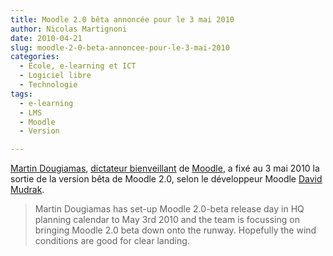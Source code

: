 ```yaml
---
title: Moodle 2.0 bêta annoncée pour le 3 mai 2010
author: Nicolas Martignoni
date: 2010-04-21
slug: moodle-2-0-beta-annoncee-pour-le-3-mai-2010
categories:
  - École, e-learning et ICT
  - Logiciel libre
  - Technologie
tags:
  - e-learning
  - LMS
  - Moodle
  - Version

---
```

[Martin Dougiamas][2], [dictateur bienveillant][3] de [Moodle][4], a fixé au 3 mai 2010 la sortie de la version bêta de Moodle 2.0, selon le développeur Moodle [David Mudrak][5].

> Martin Dougiamas has set-up Moodle 2.0-beta release day in HQ planning calendar to May 3rd 2010 and the team is focussing on bringing Moodle 2.0 beta down onto the runway. Hopefully the wind conditions are good for clear landing.

 [2]: https://en.wikipedia.org/wiki/Martin_Dougiamas
 [3]: https://fr.wikipedia.org/wiki/Benevolent_Dictator_for_Life
 [4]: https://moodle.org/
 [5]: http://blog.mudrak.name/2010/04/moodle-development-traffic-152010/

<!--more-->
